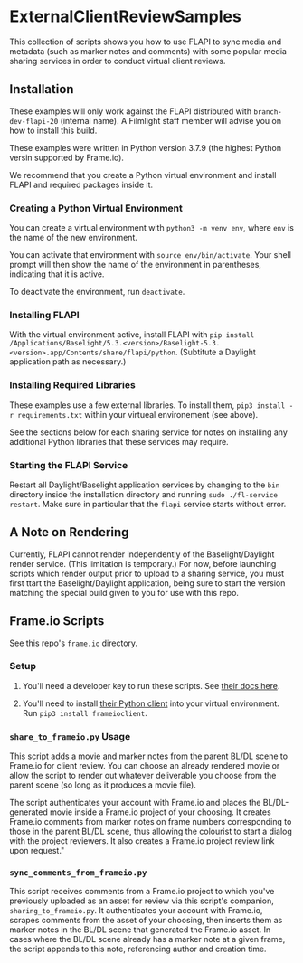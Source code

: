 # ExternalClientReviewSamples

This collection of scripts shows you how to use FLAPI to sync media and metadata (such as marker notes and comments) with some popular media sharing services in order to conduct virtual client reviews.

## Installation
These examples will only work against the FLAPI distributed with `branch-dev-flapi-20` (internal name). A Filmlight staff member will advise you on how to install this build.

These examples were written in Python version 3.7.9 (the highest Python versin supported by Frame.io).

We recommend that you create a Python virtual environment and install FLAPI and required packages inside it.

### Creating a Python Virtual Environment

You can create a virtual environment with `python3 -m venv env`, where `env` is the name of the new environment.

You can activate that environment with `source env/bin/activate`. Your shell prompt will then show the name of the environment in parentheses, indicating that it is active.

To deactivate the environment, run `deactivate`.

### Installing FLAPI

With the virtual environment active, install FLAPI with `pip install /Applications/Baselight/5.3.<version>/Baselight-5.3.<version>.app/Contents/share/flapi/python`. (Subtitute a Daylight application path as necessary.)

### Installing Required Libraries

These examples use a few external libraries. To install them, `pip3 install -r requirements.txt` within your virtueal environement (see above). 

See the sections below for each sharing service for notes on installing any additional Python libraries that these services may require.

### Starting the FLAPI Service

Restart all Daylight/Baselight application services by changing to the `bin` directory inside the installation directory and running `sudo ./fl-service restart`. Make sure in particular that the `flapi` service starts without error.

## A Note on Rendering

Currently, FLAPI cannot render independently of the Baselight/Daylight render service. (This limitation is temporary.) For now, before launching scripts which render output prior to upload to a sharing service, you must first ttart the Baselight/Daylight application, being sure to start the version matching the special build given to you for use with this repo.

## Frame.io Scripts

See this repo's `frame.io` directory.

### Setup

1. You'll need a developer key to run these scripts. See [their docs here](https://developer.frame.io/docs/getting-started/authentication#developer-tokens).

2. You'll need to install [their Python client](https://github.com/Frameio/python-frameio-client) into your virtual environment. Run `pip3 install frameioclient`.

### `share_to_frameio.py` Usage

This script adds a movie and marker notes from the parent BL/DL scene to Frame.io for client review. You can choose an already rendered movie or allow the script to render out whatever deliverable you choose from the parent scene (so long as it produces a movie file).

The script authenticates your account with Frame.io and places the BL/DL-generated movie inside a Frame.io project of your choosing. It creates Frame.io comments from marker notes on frame numbers corresponding to those in the parent BL/DL scene, thus allowing the colourist to start a dialog with the project reviewers. It also creates a Frame.io project review link upon request."

### `sync_comments_from_frameio.py`

This script receives comments from a Frame.io project to which you've previously uploaded as an asset for review via this script's companion, `sharing_to_frameio.py`. It authenticates your account with Frame.io, scrapes comments from the asset of your choosing, then inserts them as marker notes in the BL/DL scene that generated the Frame.io asset. In cases where the BL/DL scene already has a marker note at a given frame, the script appends to this note, referencing author and creation time.

